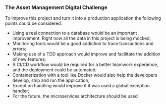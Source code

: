 ### The Asset Management Digital Challenge ###

To improve this project and turn it into a production application the following points could be considered:

- Using a real connection to a database would be an important improvement. Right now all the data in this project is being mocked;
- Monitoring tools would be a good addiction to trace transactions and errors;
- Making use of a TDD approach would improve and facilitate the addition of new features;
- A CI/CD workflow would be required for a better teamwork experience, and the deployment could be automated;
- Containerization with a tool like Docker would also help the developers develop, ship and run the application;
- Exception handling would improve if it was used a global exception handler;
- For the future, the microservices architecture should be used